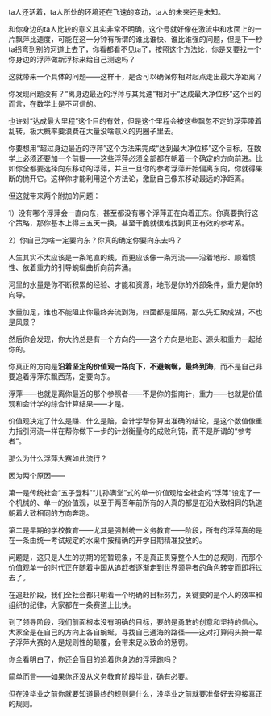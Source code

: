 ta人还活着，ta人所处的环境还在飞速的变动，ta人的未来还是未知。

和你身边的ta人比较的意义其实非常不明确，这个号就好像在激流中和水面上的一片飘萍比速度，可能在这一分钟有所谓的谁比谁快、谁比谁强的问题，但是下一秒ta拐弯到别的河道上去了，你看都看不见ta了，按照这个方法论，你是又要找一个你身边的浮萍做新浮标来给自己测速吗？

这就带来一个具体的问题——这样干，是否可以确保你相对起点走出最大净距离？

你发现问题没有？“离身边最近的浮萍与其竞速”相对于“达成最大净位移”这个目的而言，在数学上是不可信的。

也许对“达成最大里程”这个目的有效，但是这个里程会被这些飘忽不定的浮萍带着乱转，极大概率要浪费在大量没啥意义的兜圈子里去。

你要想用“超过身边最近的浮萍”这个方法来完成“达到最大净位移”这个目标，在数学上必须还要加一个前提——这些浮萍必须全部都在朝着一个确定的方向前进。比如你全都要选择向东移动的浮萍，并且一旦你的参考浮萍开始偏离东向，你就得果断的抛开它。这样你才能利用这个方法论，激励自己像东移动最远的净距离。

但这就带来两个附加的问题：

1）没有哪个浮萍会一直向东，甚至都没有哪个浮萍正在向着正东。你真要执行这个策略，那你基本上得三五天一换，甚至干脆就很难找到真正有效的参考系。

2）你自己为啥一定要向东？你真的确定你要向东去吗？

人生其实不太应该是一条笔直的线，而更应该像一条河流——沿着地形、顺着惯性、依着重力的引导蜿蜒曲折向前奔涌。

河里的水量是你不断积累的经验、才能和资源，地形是你的外部条件，重力是你的向导。

水量加足，谁也不能阻止你最终奔流到海，四面都是阻隔，那么先汇聚成湖，不也是风景？

然后你会发现，你大约总是有一个方向的——这个方向是地形、源头和重力一起给你的。

你真正的方向是****沿着坚定的价值观一路向下，不避蜿蜒，最终到海****，而不是自己非要追着浮萍东飘西荡，定要向东。

浮萍——也就是离你最近的那个参照者——不是你的指南针，重力——也就是价值观和会计学的综合计算结果——才是。

价值观决定了什么是赚、什么是赔，会计学帮你算出准确的结论，是这个数值像重力指引河流一样在帮你做下一步的计划衡量你的成败利钝，而不是所谓的“参考者”。

  

那么为什么浮萍大赛如此流行？

因为两个原因——

第一是传统社会“五子登科”“儿孙满堂”式的单一价值观给全社会的“浮萍”设定了一个机械的、单一的价值观，以至于两百年前所有的人真的都是在沿大致相同的轨道朝着大致相同的方向奔跑。

第二是早期的学校教育——尤其是强制统一义务教育——阶段，所有的浮萍真的是在一条由统一考试规定的水渠中按精确的开学日期精准投放的。

问题是，这只是人生的初期的短暂现象，不是真正贯穿整个人生的总规则，而那个价值观单一的时代正在随着中国从追赶者逐渐走到世界领导者的角色转变而即将过去了。

在追赶阶段，我们全社会都只朝着一个明确的目标努力，关键要的是个人的效率和组织的纪律，大家都在一条赛道上比快。

到了领导阶段，我们前面根本没有明确的目标，要的是勇敢的创意和坚持的信心，大家全是在自己的方向上各自蜿蜒，寻找自己通海的路径——这对打算闷头搞一辈子浮萍大赛的人是规则性的颠覆，会带来足以致命的惩罚。

你全看明白了，你还会盲目的追着你身边的浮萍跑吗？

简单而言——如果你还没从义务教育阶段毕业，确有必要。

但在没毕业之前你就要知道最终的规则是什么，没毕业之前就要准备好去迎接真正的规则。